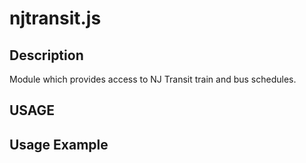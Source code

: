 # njtransit.js

## Description

Module which provides access to NJ Transit train and bus schedules.

## USAGE

## Usage Example

